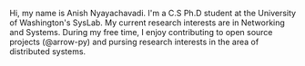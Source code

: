 Hi, my name is Anish Nyayachavadi. I'm a C.S Ph.D student at the University of Washington's SysLab. My current research interests are in Networking and Systems. During my free time, I enjoy contributing to open source projects (@arrow-py) and pursing research interests in the area of distributed systems. 

